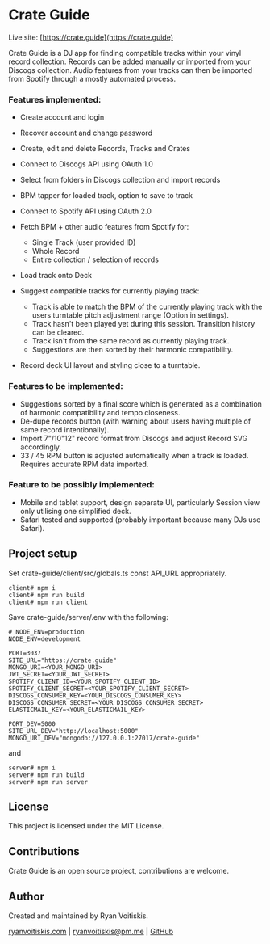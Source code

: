 # Crate Guide

Live site: [https://crate.guide](https://crate.guide)

Crate Guide is a DJ app for finding compatible tracks within your vinyl record collection. Records can be added manually or imported from your Discogs collection. Audio features from your tracks can then be imported from Spotify through a mostly automated process.

### Features implemented:

- Create account and login
- Recover account and change password
- Create, edit and delete Records, Tracks and Crates
- Connect to Discogs API using OAuth 1.0
- Select from folders in Discogs collection and import records
- BPM tapper for loaded track, option to save to track
- Connect to Spotify API using OAuth 2.0
- Fetch BPM + other audio features from Spotify for:

  - Single Track (user provided ID)
  - Whole Record
  - Entire collection / selection of records

- Load track onto Deck
- Suggest compatible tracks for currently playing track:

  - Track is able to match the BPM of the currently playing track with the users turntable pitch adjustment range (Option in settings).
  - Track hasn't been played yet during this session. Transition history can be cleared.
  - Track isn't from the same record as currently playing track.
  - Suggestions are then sorted by their harmonic compatibility.

- Record deck UI layout and styling close to a turntable.

### Features to be implemented:

- Suggestions sorted by a final score which is generated as a combination of harmonic compatibility and tempo closeness.
- De-dupe records button (with warning about users having multiple of same record intentionally).
- Import 7"/10"12" record format from Discogs and adjust Record SVG accordingly.
- 33 / 45 RPM button is adjusted automatically when a track is loaded. Requires accurate RPM data imported.

### Feature to be possibly implemented:

- Mobile and tablet support, design separate UI, particularly Session view only utilising one simplified deck.
- Safari tested and supported (probably important because many DJs use Safari).

## Project setup

Set crate-guide/client/src/globals.ts const API_URL appropriately.

```
client# npm i
client# npm run build
client# npm run client
```

Save crate-guide/server/.env with the following:

```
# NODE_ENV=production
NODE_ENV=development

PORT=3037
SITE_URL="https://crate.guide"
MONGO_URI=<YOUR_MONGO_URI>
JWT_SECRET=<YOUR_JWT_SECRET>
SPOTIFY_CLIENT_ID=<YOUR_SPOTIFY_CLIENT_ID>
SPOTIFY_CLIENT_SECRET=<YOUR_SPOTIFY_CLIENT_SECRET>
DISCOGS_CONSUMER_KEY=<YOUR_DISCOGS_CONSUMER_KEY>
DISCOGS_CONSUMER_SECRET=<YOUR_DISCOGS_CONSUMER_SECRET>
ELASTICMAIL_KEY=<YOUR_ELASTICMAIL_KEY>

PORT_DEV=5000
SITE_URL_DEV="http://localhost:5000"
MONGO_URI_DEV="mongodb://127.0.0.1:27017/crate-guide"
```

and

```
server# npm i
server# npm run build
server# npm run server
```

## License

This project is licensed under the MIT License.

## Contributions

Crate Guide is an open source project, contributions are welcome.

## Author

Created and maintained by Ryan Voitiskis.

[ryanvoitiskis.com](https://ryanvoitiskis.com) | [ryanvoitiskis@pm.me](mailto:ryanvoitiskis@pm.me) | [GitHub](https://github.com/ryan-voitiskis)
